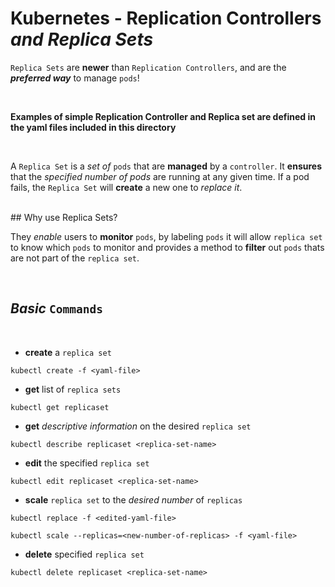# **Kubernetes** - **Replication Controllers** *and* ***Replica Sets***

`Replica Sets` are **newer** than `Replication Controllers`, and are the ***preferred way*** to manage `pods`!

<br />

**Examples of simple Replication Controller and Replica set are defined in the yaml files included in this directory**

<br />

A `Replica Set` is a *set of* `pods` that are **managed** by a `controller`. It **ensures** that the *specified number of pods* are running at any given time. If a pod fails, the `Replica Set` will **create** a new one to *replace it*.

<br />
## Why use Replica Sets?

They *enable* users to **monitor** `pods`, by labeling `pods` it will allow `replica set` to know which `pods` to monitor and provides a method to **filter** out `pods` thats are not part of the `replica set`.

<br />

## ***Basic*** `Commands`

<br />

* **create** a `replica set`

```shell
kubectl create -f <yaml-file>
```

* **get** list of `replica sets`

```shell
kubectl get replicaset
```

* **get** *descriptive information* on the desired `replica set`

```shell
kubectl describe replicaset <replica-set-name>
```

* **edit** the specified `replica set`

```shell
kubectl edit replicaset <replica-set-name>
```

* **scale** `replica set` to the *desired number* of `replicas`

```shell
kubectl replace -f <edited-yaml-file>
```

```shell
kubectl scale --replicas=<new-number-of-replicas> -f <yaml-file>
```

* **delete** specified `replica set`

```shell
kubectl delete replicaset <replica-set-name>
```
